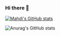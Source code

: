 ### Hi there 👋

<!--
**mahditaani/mahditaani** is a ✨ _special_ ✨ repository because its `README.md` (this file) appears on your GitHub profile.

Here are some ideas to get you started:

- 🔭 I’m currently working on ...
- 🌱 I’m currently learning ...
- 👯 I’m looking to collaborate on ...
- 🤔 I’m looking for help with ...
- 💬 Ask me about ...
- 📫 How to reach me: ...
- 😄 Pronouns: ...
- ⚡ Fun fact: ...
-->
[![Mahdi's GitHub stats](https://github-readme-stats.vercel.app/api?username=mahditaani)](https://github.com/anuraghazra/github-readme-stats)

![Anurag's GitHub stats](https://github-readme-stats.vercel.app/api?username=mahditaani&show_icons=true&theme=dracula)

